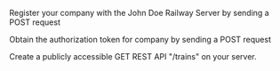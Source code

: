 
Register your company with the John Doe Railway Server by sending a POST request 

Obtain the authorization token for company by sending a POST request

Create a publicly accessible GET REST API "/trains" on your server.

